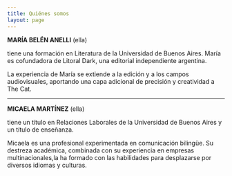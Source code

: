 ```yaml
---
title: Quiénes somos
layout: page
---
```



**MARÍA BELÉN ANELLI** (ella) 

tiene una formación en Literatura de la Universidad de Buenos Aires. María es cofundadora de Litoral Dark, una editorial independiente argentina.

La experiencia de María se extiende a la edición y a los campos audiovisuales, aportando una capa adicional de precisión y creatividad a The Cat.

---

**MICAELA MARTÍNEZ** (ella) 

tiene un título en Relaciones Laborales de la Universidad de Buenos Aires y un título de enseñanza.

Micaela es una profesional experimentada en comunicación bilingüe. Su destreza académica, combinada con su experiencia en empresas multinacionales,la ha formado con las habilidades para desplazarse por diversos idiomas y culturas.

